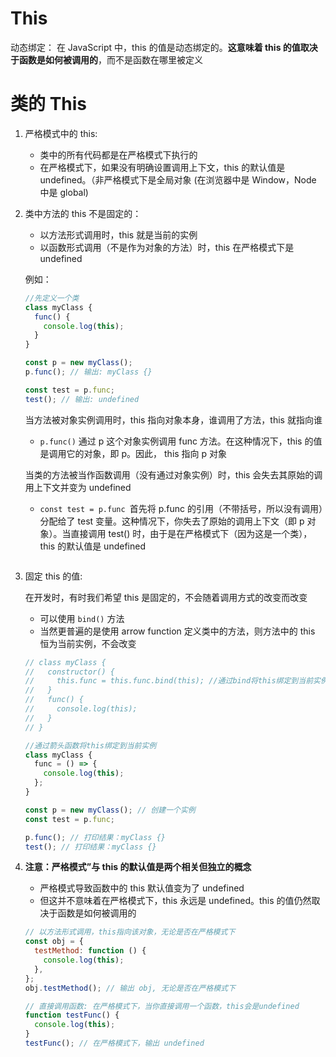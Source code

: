 # This

动态绑定： 在 JavaScript 中，this 的值是动态绑定的。**这意味着 this 的值取决于函数是如何被调用的**，而不是函数在哪里被定义

# 类的 This

1. 严格模式中的 this:

   - 类中的所有代码都是在严格模式下执行的
   - 在严格模式下，如果没有明确设置调用上下文，this 的默认值是 undefined。（非严格模式下是全局对象 (在浏览器中是 Window，Node 中是 global)

2. 类中方法的 this 不是固定的：

   - 以方法形式调用时，this 就是当前的实例
   - 以函数形式调用（不是作为对象的方法）时，this 在严格模式下是 undefined

   例如：

   ```js
   //先定义一个类
   class myClass {
     func() {
       console.log(this);
     }
   }

   const p = new myClass();
   p.func(); // 输出: myClass {}

   const test = p.func;
   test(); // 输出: undefined
   ```

   当方法被对象实例调用时，this 指向对象本身，谁调用了方法，this 就指向谁

   - `p.func()` 通过 p 这个对象实例调用 func 方法。在这种情况下，this 的值是调用它的对象，即 p。因此， this 指向 p 对象

   当类的方法被当作函数调用（没有通过对象实例）时，this 会失去其原始的调用上下文并变为 undefined

   - `const test = p.func `首先将 p.func 的引用（不带括号，所以没有调用）分配给了 test 变量。这种情况下，你失去了原始的调用上下文（即 p 对象）。当直接调用 test() 时，由于是在严格模式下（因为这是一个类），this 的默认值是 undefined

   ```js

   ```

3. 固定 this 的值:

   在开发时，有时我们希望 this 是固定的，不会随着调用方式的改变而改变

   - 可以使用 `bind()` 方法
   - 当然更普遍的是使用 arrow function 定义类中的方法，则方法中的 this 恒为当前实例，不会改变

   ```js
   // class myClass {
   //   constructor() {
   //     this.func = this.func.bind(this); //通过bind将this绑定到当前实例
   //   }
   //   func() {
   //     console.log(this);
   //   }
   // }

   //通过箭头函数将this绑定到当前实例
   class myClass {
     func = () => {
       console.log(this);
     };
   }

   const p = new myClass(); // 创建一个实例
   const test = p.func;

   p.func(); // 打印结果：myClass {}
   test(); // 打印结果：myClass {}
   ```

4. **注意：严格模式”与 this 的默认值是两个相关但独立的概念**

   - 严格模式导致函数中的 this 默认值变为了 undefined
   - 但这并不意味着在严格模式下，this 永远是 undefined。this 的值仍然取决于函数是如何被调用的

   ```js
   // 以方法形式调用，this指向该对象，无论是否在严格模式下
   const obj = {
     testMethod: function () {
       console.log(this);
     },
   };
   obj.testMethod(); // 输出 obj, 无论是否在严格模式下
   ```

   ```js
   // 直接调用函数: 在严格模式下，当你直接调用一个函数，this会是undefined
   function testFunc() {
     console.log(this);
   }
   testFunc(); // 在严格模式下，输出 undefined
   ```
